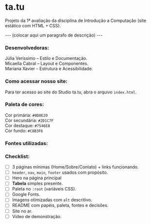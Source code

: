 # ta.tu
Projeto da 1ª avaliação da disciplina de Introdução a Computação (site estático com HTML + CSS).

--- (colocar aqui um paragrafo de descrição) ---

### Desenvolvedoras:
Júlia Veríssimo – Estilo e Documentação.<br>
Micaella Cabral – Layout e Componentes.<br>
Mariana Xavier – Estrutura e Acessibilidade.

### Como acessar nosso site:
Para ter acesso ao site do Studio ta.tu, abra o arquivo `index.html`.

### Paleta de cores:
Cor primária: `#0D0E20`<br>
Cor secundária: `#2D1C7F`<br>
Cor destaque: `#7546E8`<br>
Cor fundo: `#C8B3F6`

### Fontes utilizadas:

### Checklist:

- [ ]  3 páginas mínimas (Home/Sobre/Contato) + links funcionando.
- [ ]  `header`, `nav`, `main`, `footer` usados com propósito.
- [ ]  Hero na página principal
- [ ]  **Tabela** simples presente.
- [ ]  Paleta no `:root` (variáveis CSS).
- [ ]  Google Fonts.
- [ ]  Imagens otimizadas com `alt` descritivo.
- [ ]  README com papéis, paleta, fontes e decisões.
- [ ]  Site no ar.
- [ ]  Vídeo de demonstração.
